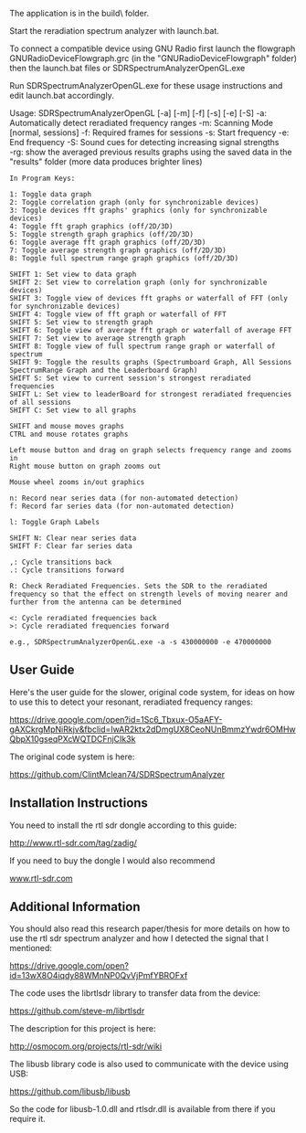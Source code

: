 The application is in the build\ folder.

Start the reradiation spectrum analyzer with launch.bat.

To connect a compatible device using GNU Radio first launch the flowgraph GNURadioDeviceFlowgraph.grc (in the "GNURadioDeviceFlowgraph\" folder) then the launch.bat files or SDRSpectrumAnalyzerOpenGL.exe

Run SDRSpectrumAnalyzerOpenGL.exe for these usage instructions and edit launch.bat accordingly.

Usage: SDRSpectrumAnalyzerOpenGL [-a] [-m] [-f] [-s] [-e] [-S]
	-a: Automatically detect reradiated frequency ranges
	-m: Scanning Mode [normal, sessions]
	-f: Required frames for sessions
	-s: Start frequency
	-e: End frequency
	-S: Sound cues for detecting increasing signal strengths	
	-rg: show the averaged previous results graphs using the saved data in the "results\" folder (more data produces brighter lines)
	
	In Program Keys:
	
	1: Toggle data graph
	2: Toggle correlation graph (only for synchronizable devices)
	3: Toggle devices fft graphs' graphics (only for synchronizable devices)
	4: Toggle fft graph graphics (off/2D/3D)
	5: Toggle strength graph graphics (off/2D/3D)
	6: Toggle average fft graph graphics (off/2D/3D)
	7: Toggle average strength graph graphics (off/2D/3D)
	8: Toggle full spectrum range graph graphics (off/2D/3D)
	
	SHIFT 1: Set view to data graph
	SHIFT 2: Set view to correlation graph (only for synchronizable devices)
	SHIFT 3: Toggle view of devices fft graphs or waterfall of FFT (only for synchronizable devices)
	SHIFT 4: Toggle view of fft graph or waterfall of FFT
	SHIFT 5: Set view to strength graph
	SHIFT 6: Toggle view of average fft graph or waterfall of average FFT
	SHIFT 7: Set view to average strength graph
	SHIFT 8: Toggle view of full spectrum range graph or waterfall of spectrum
	SHIFT 9: Toggle the results graphs (Spectrumboard Graph, All Sessions SpectrumRange Graph and the Leaderboard Graph)
	SHIFT S: Set view to current session's strongest reradiated frequencies
	SHIFT L: Set view to leaderBoard for strongest reradiated frequencies of all sessions
	SHIFT C: Set view to all graphs
	
	SHIFT and mouse moves graphs
	CTRL and mouse rotates graphs
	
	Left mouse button and drag on graph selects frequency range and zooms in	
	Right mouse button on graph zooms out
	
	Mouse wheel zooms in/out graphics
	
	n: Record near series data (for non-automated detection)
	f: Record far series data (for non-automated detection)

	l: Toggle Graph Labels
	
	SHIFT N: Clear near series data
	SHIFT F: Clear far series data

	,: Cycle transitions back
	.: Cycle transitions forward
	
	R: Check Reradiated Frequencies. Sets the SDR to the reradiated frequency so that the effect on strength levels of moving nearer and further from the antenna can be determined
	
	<: Cycle reradiated frequencies back
	>: Cycle reradiated frequencies forward
	
	e.g., SDRSpectrumAnalyzerOpenGL.exe -a -s 430000000 -e 470000000




User Guide
----------

Here's the user guide for the slower, original code system, for ideas on how to use this to detect your resonant, reradiated frequency ranges:

https://drive.google.com/open?id=1Sc6_Tbxux-O5aAFY-gAXCkrgMpNiRkjv&fbclid=IwAR2ktx2dDmgUX8CeoNUnBmmzYwdr6OMHwQbpX10gseqPXcWQTDCFnjCIk3k

The original code system is here:

https://github.com/ClintMclean74/SDRSpectrumAnalyzer



Installation Instructions
-------------------------

You need to install the rtl sdr dongle according to this guide:

http://www.rtl-sdr.com/tag/zadig/



If you need to buy the dongle I would also recommend

www.rtl-sdr.com



Additional Information
----------------------

You should also read this research paper/thesis for more details on how to use the rtl sdr spectrum analyzer and how I detected the signal that I mentioned:

https://drive.google.com/open?id=13wX8O4iqdy88WMnNP0QvVjPmfYBROFxf

 
The code uses the librtlsdr library to transfer data from the device:

https://github.com/steve-m/librtlsdr

The description for this project is here:

http://osmocom.org/projects/rtl-sdr/wiki

The libusb library code is also used to communicate with the device using USB:

https://github.com/libusb/libusb

So the code for libusb-1.0.dll and rtlsdr.dll is available from there if you require it.

